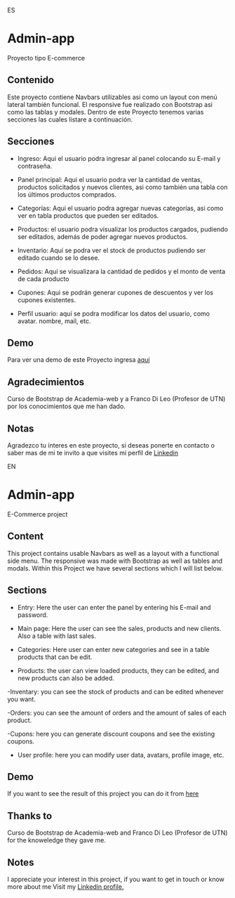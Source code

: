 ES
# Admin-app
Proyecto tipo E-commerce

## Contenido
Este proyecto contiene Navbars utilizables asi como un layout con menú lateral también funcional.
El responsive fue realizado con Bootstrap asi como las tablas y modales.
Dentro de este Proyecto tenemos varias secciones las cuales listare a continuación.

## Secciones
- Ingreso: Aqui el usuario podra ingresar al panel colocando su E-mail y contraseña.

- Panel principal: Aqui el usuario podra ver la cantidad de ventas, productos solicitados y nuevos clientes, asi como también una tabla con los últimos productos comprados.

- Categorías: Aqui el usuario podra agregar nuevas categorías, asi como ver en tabla productos que pueden ser editados.

- Productos: el usuario podra visualizar los productos cargados, pudiendo ser editados, además de poder agregar nuevos productos.

- Inventario: Aquí se podra ver el stock de productos pudiendo ser editado cuando se lo desee.

- Pedidos: Aquí se visualizara la cantidad de pedidos y el monto de venta de cada producto

- Cupones: Aqui se podrán generar cupones de descuentos y ver los cupones existentes.

- Perfil usuario: aquí se podra modificar los datos del usuario, como avatar. nombre, mail, etc.

## Demo
Para ver una demo de este Proyecto ingresa [aquí](https://admin-commerce.netlify.app/)

## Agradecimientos
Curso de Bootstrap de Academia-web y a Franco Di Leo (Profesor de UTN) por los conocimientos que me han dado.

## Notas
Agradezco tu ínteres en este proyecto, si deseas ponerte en contacto o saber mas de mi te invito a que visites
mi perfil de [Linkedin](https://www.linkedin.com/in/gast%C3%B3n-martinez-a2189a1a2/)

EN

# Admin-app
E-Commerce project

## Content
This project contains usable Navbars as well as a layout with a functional side menu.
The responsive was made with Bootstrap as well as tables and modals.
Within this Project we have several sections which I will list below.

## Sections
- Entry: Here the user can enter the panel by entering his E-mail and password.

- Main page: Here the user can see the sales, products and new clients. Also a table with last sales.

- Categories: Here user can enter new categories and see in a table products that can be edit.

- Products: the user can view loaded products, they can be edited, and new products can also be added.

-Inventary: you can see the stock of products and can be edited whenever you want.

-Orders: you can see the amount of orders and the amount of sales of each product.

-Cupons: here you can generate discount coupons and see the existing coupons.

- User profile: here you can modify user data, avatars, profile image, etc.

## Demo
If you want to see the result of this project you can do it from [here](https://admin-commerce.netlify.app/)

## Thanks to
Curso de Bootstrap de Academia-web and Franco Di Leo (Profesor de UTN) for the knoweledge they gave me.

## Notes
I appreciate your interest in this project, if you want to get in touch or know more about me
Visit my [Linkedin profile.](https://www.linkedin.com/in/gast%C3%B3n-martinez-a2189a1a2/)



